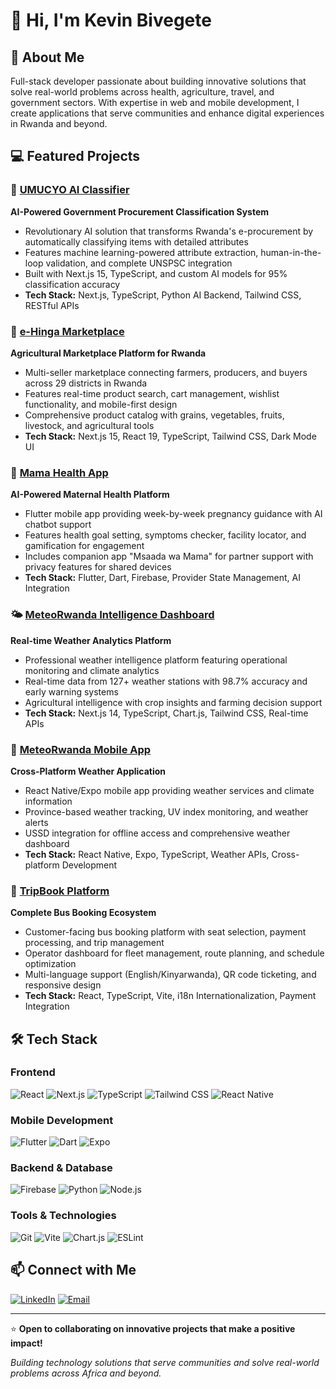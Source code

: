 # 👋 Hi, I'm Kevin Bivegete

## 🚀 About Me

Full-stack developer passionate about building innovative solutions that solve real-world problems across health, agriculture, travel, and government sectors. With expertise in web and mobile development, I create applications that serve communities and enhance digital experiences in Rwanda and beyond.

## 💻 Featured Projects

### 🌟 [UMUCYO AI Classifier](https://github.com/kevinbivegete/umucyo-ai-classifier)

**AI-Powered Government Procurement Classification System**

- Revolutionary AI solution that transforms Rwanda's e-procurement by automatically classifying items with detailed attributes
- Features machine learning-powered attribute extraction, human-in-the-loop validation, and complete UNSPSC integration
- Built with Next.js 15, TypeScript, and custom AI models for 95% classification accuracy
- **Tech Stack:** Next.js, TypeScript, Python AI Backend, Tailwind CSS, RESTful APIs

### 🌾 [e-Hinga Marketplace](https://github.com/kevinbivegete/ehinga-marketplace)

**Agricultural Marketplace Platform for Rwanda**

- Multi-seller marketplace connecting farmers, producers, and buyers across 29 districts in Rwanda
- Features real-time product search, cart management, wishlist functionality, and mobile-first design
- Comprehensive product catalog with grains, vegetables, fruits, livestock, and agricultural tools
- **Tech Stack:** Next.js 15, React 19, TypeScript, Tailwind CSS, Dark Mode UI

### 🏥 [Mama Health App](https://github.com/kevinbivegete/mama-health-app)

**AI-Powered Maternal Health Platform**

- Flutter mobile app providing week-by-week pregnancy guidance with AI chatbot support
- Features health goal setting, symptoms checker, facility locator, and gamification for engagement
- Includes companion app "Msaada wa Mama" for partner support with privacy features for shared devices
- **Tech Stack:** Flutter, Dart, Firebase, Provider State Management, AI Integration

### 🌤️ [MeteoRwanda Intelligence Dashboard](https://github.com/kevinbivegete/meteorwanda-dashboard)

**Real-time Weather Analytics Platform**

- Professional weather intelligence platform featuring operational monitoring and climate analytics
- Real-time data from 127+ weather stations with 98.7% accuracy and early warning systems
- Agricultural intelligence with crop insights and farming decision support
- **Tech Stack:** Next.js 14, TypeScript, Chart.js, Tailwind CSS, Real-time APIs

### 📱 [MeteoRwanda Mobile App](https://github.com/kevinbivegete/meteorwanda-mobile-app)

**Cross-Platform Weather Application**

- React Native/Expo mobile app providing weather services and climate information
- Province-based weather tracking, UV index monitoring, and weather alerts
- USSD integration for offline access and comprehensive weather dashboard
- **Tech Stack:** React Native, Expo, TypeScript, Weather APIs, Cross-platform Development

### 🚌 [TripBook Platform](https://github.com/kevinbivegete/trip-book)

**Complete Bus Booking Ecosystem**

- Customer-facing bus booking platform with seat selection, payment processing, and trip management
- Operator dashboard for fleet management, route planning, and schedule optimization
- Multi-language support (English/Kinyarwanda), QR code ticketing, and responsive design
- **Tech Stack:** React, TypeScript, Vite, i18n Internationalization, Payment Integration

## 🛠️ Tech Stack

### Frontend

![React](https://img.shields.io/badge/-React-61DAFB?style=flat-square&logo=react&logoColor=black)
![Next.js](https://img.shields.io/badge/-Next.js-000000?style=flat-square&logo=next.js&logoColor=white)
![TypeScript](https://img.shields.io/badge/-TypeScript-3178C6?style=flat-square&logo=typescript&logoColor=white)
![Tailwind CSS](https://img.shields.io/badge/-Tailwind%20CSS-38B2AC?style=flat-square&logo=tailwind-css&logoColor=white)
![React Native](https://img.shields.io/badge/-React%20Native-61DAFB?style=flat-square&logo=react&logoColor=black)

### Mobile Development

![Flutter](https://img.shields.io/badge/-Flutter-02569B?style=flat-square&logo=flutter&logoColor=white)
![Dart](https://img.shields.io/badge/-Dart-0175C2?style=flat-square&logo=dart&logoColor=white)
![Expo](https://img.shields.io/badge/-Expo-000020?style=flat-square&logo=expo&logoColor=white)

### Backend & Database

![Firebase](https://img.shields.io/badge/-Firebase-FFCA28?style=flat-square&logo=firebase&logoColor=black)
![Python](https://img.shields.io/badge/-Python-3776AB?style=flat-square&logo=python&logoColor=white)
![Node.js](https://img.shields.io/badge/-Node.js-339933?style=flat-square&logo=node.js&logoColor=white)

### Tools & Technologies

![Git](https://img.shields.io/badge/-Git-F05032?style=flat-square&logo=git&logoColor=white)
![Vite](https://img.shields.io/badge/-Vite-646CFF?style=flat-square&logo=vite&logoColor=white)
![Chart.js](https://img.shields.io/badge/-Chart.js-FF6384?style=flat-square&logo=chart.js&logoColor=white)
![ESLint](https://img.shields.io/badge/-ESLint-4B32C3?style=flat-square&logo=eslint&logoColor=white)

## 📫 Connect with Me

[![LinkedIn](https://img.shields.io/badge/-LinkedIn-0077B5?style=flat-square&logo=linkedin&logoColor=white)](https://www.linkedin.com/in/kevin-rodrigue-shema-bivegete-37b167205/)
[![Email](https://img.shields.io/badge/-Email-EA4335?style=flat-square&logo=gmail&logoColor=white)](mailto:kevinbivegete@gmail.com)

---

⭐️ **Open to collaborating on innovative projects that make a positive impact!**

_Building technology solutions that serve communities and solve real-world problems across Africa and beyond._

